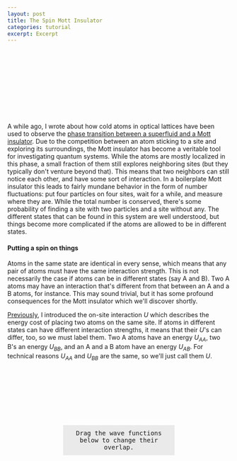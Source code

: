 ```yaml
---
layout: post
title: The Spin Mott Insulator
categories: tutorial
excerpt: Excerpt
---
```


<script src="/assets/d3.v7.min.js"></script>

<style>
.wannier {
    cursor: grab;
}
#latticeInfoBox {
    position: absolute;
    top: 50%;
    left: 50%;
    transform: translateY(-50%) translateX(-50%);
    background-color: #e3e3e3b5;
    padding: 10px;
    font-family: 'DM Mono', monospace;
}
</style>

<div id = "lattice-container">
    <svg id = "spin-dependent-lattice-demo">
    </svg>
</div>

A while ago, I wrote about how cold atoms in optical lattices have been used to observe the [phase transition between a superfluid and a Mott insulator](/tutorial/2021/07/18/mi-to-sf.html). Due to the competition between an atom sticking to a site and exploring its surroundings, the Mott insulator has become a veritable tool for investigating quantum systems. While the atoms are mostly localized in this phase, a small fraction of them still explores neighboring sites (but they typically don't venture beyond that). This means that two neighbors can still notice each other, and have some sort of interaction. In a boilerplate Mott insulator this leads to fairly mundane behavior in the form of number fluctuations: put four particles on four sites, wait for a while, and measure where they are. While the total number is conserved, there's some probability of finding a site with two particles and a site without any. The different states that can be found in this system are well understood, but things become more complicated if the atoms are allowed to be in different states.

#### Putting a spin on things
Atoms in the same state are identical in every sense, which means that any pair of atoms must have the same interaction strength. This is not necessarily the case if atoms can be in different states (say A and B). Two A atoms may have an interaction that's different from that between an A and a B atoms, for instance. This may sound trivial, but it has some profound consequences for the Mott insulator which we'll discover shortly.

[Previously](/tutorial/2021/07/18/mi-to-sf.html), I introduced the on-site interaction $U$ which describes the energy cost of placing two atoms on the same site. If atoms in different states can have different interaction strengths, it means that their $U$'s can differ, too, so we must label them. Two A atoms have an energy $U_{AA}$, two B's an energy $U_{BB}$, and an A and a B atom have an energy $U_{AB}$. For technical reasons $U_{AA}$ and $U_{BB}$ are the same, so we'll just call them $U$.



<div id = "wannier-container" style="text-align:center;position:relative;">
    <svg id = "lattice-phase">
    </svg>
    <svg id = "wannier">
    </svg>
    <p id = "latticeInfoBox">
        Drag the wave functions below to change their overlap.
    </p>
</div>


<script src="/assets/posts/spin-mott/spin-mott.js"></script>
